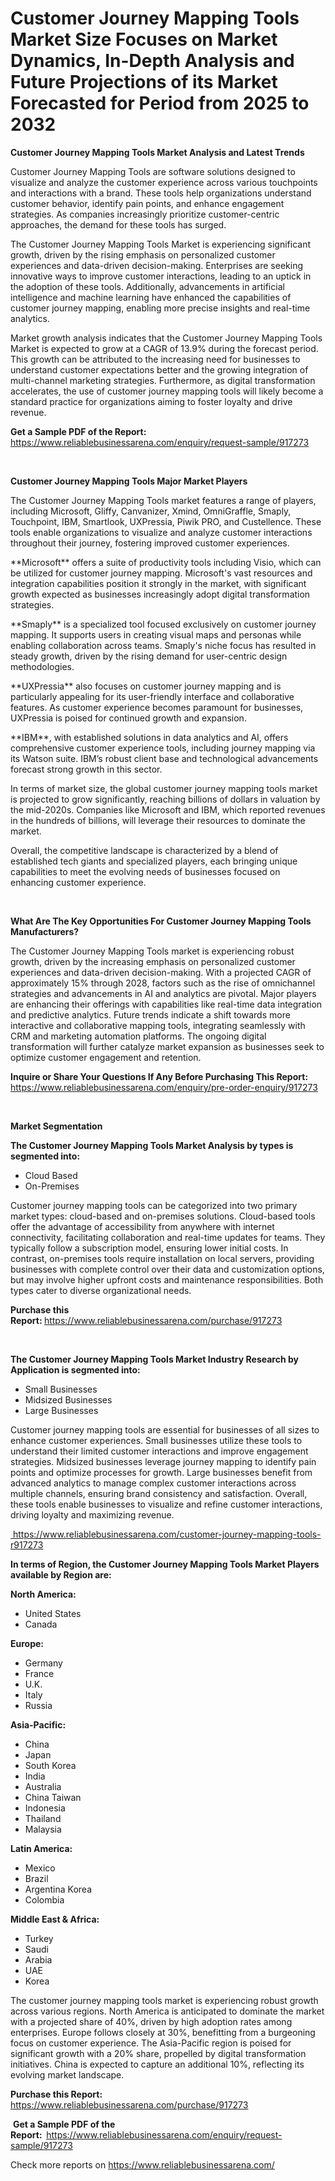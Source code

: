<p><h1>Customer Journey Mapping Tools Market Size Focuses on Market Dynamics, In-Depth Analysis and Future Projections of its Market Forecasted for Period from 2025 to 2032</h1></p><p><strong>Customer Journey Mapping Tools Market Analysis and Latest Trends</strong></p>
<p><p>Customer Journey Mapping Tools are software solutions designed to visualize and analyze the customer experience across various touchpoints and interactions with a brand. These tools help organizations understand customer behavior, identify pain points, and enhance engagement strategies. As companies increasingly prioritize customer-centric approaches, the demand for these tools has surged.</p><p>The Customer Journey Mapping Tools Market is experiencing significant growth, driven by the rising emphasis on personalized customer experiences and data-driven decision-making. Enterprises are seeking innovative ways to improve customer interactions, leading to an uptick in the adoption of these tools. Additionally, advancements in artificial intelligence and machine learning have enhanced the capabilities of customer journey mapping, enabling more precise insights and real-time analytics.</p><p>Market growth analysis indicates that the Customer Journey Mapping Tools Market is expected to grow at a CAGR of 13.9% during the forecast period. This growth can be attributed to the increasing need for businesses to understand customer expectations better and the growing integration of multi-channel marketing strategies. Furthermore, as digital transformation accelerates, the use of customer journey mapping tools will likely become a standard practice for organizations aiming to foster loyalty and drive revenue.</p></p>
<p><strong>Get a Sample PDF of the Report:&nbsp;</strong> <a href="https://www.reliablebusinessarena.com/enquiry/request-sample/917273?utm_campaign=2217&utm_medium=2&utm_source=Github&utm_content=ia&utm_term=06032025&utm_id=customer-journey-mapping-tools">https://www.reliablebusinessarena.com/enquiry/request-sample/917273</a></p>
<p>&nbsp;</p>
<p><strong>Customer Journey Mapping Tools Major Market Players</strong></p>
<p><p>The Customer Journey Mapping Tools market features a range of players, including Microsoft, Gliffy, Canvanizer, Xmind, OmniGraffle, Smaply, Touchpoint, IBM, Smartlook, UXPressia, Piwik PRO, and Custellence. These tools enable organizations to visualize and analyze customer interactions throughout their journey, fostering improved customer experiences.</p><p>**Microsoft** offers a suite of productivity tools including Visio, which can be utilized for customer journey mapping. Microsoft's vast resources and integration capabilities position it strongly in the market, with significant growth expected as businesses increasingly adopt digital transformation strategies.</p><p>**Smaply** is a specialized tool focused exclusively on customer journey mapping. It supports users in creating visual maps and personas while enabling collaboration across teams. Smaply's niche focus has resulted in steady growth, driven by the rising demand for user-centric design methodologies.</p><p>**UXPressia** also focuses on customer journey mapping and is particularly appealing for its user-friendly interface and collaborative features. As customer experience becomes paramount for businesses, UXPressia is poised for continued growth and expansion.</p><p>**IBM**, with established solutions in data analytics and AI, offers comprehensive customer experience tools, including journey mapping via its Watson suite. IBM’s robust client base and technological advancements forecast strong growth in this sector.</p><p>In terms of market size, the global customer journey mapping tools market is projected to grow significantly, reaching billions of dollars in valuation by the mid-2020s. Companies like Microsoft and IBM, which reported revenues in the hundreds of billions, will leverage their resources to dominate the market.</p><p>Overall, the competitive landscape is characterized by a blend of established tech giants and specialized players, each bringing unique capabilities to meet the evolving needs of businesses focused on enhancing customer experience.</p></p>
<p>&nbsp;</p>
<p><strong>What Are The Key Opportunities For Customer Journey Mapping Tools Manufacturers?</strong></p>
<p><p>The Customer Journey Mapping Tools market is experiencing robust growth, driven by the increasing emphasis on personalized customer experiences and data-driven decision-making. With a projected CAGR of approximately 15% through 2028, factors such as the rise of omnichannel strategies and advancements in AI and analytics are pivotal. Major players are enhancing their offerings with capabilities like real-time data integration and predictive analytics. Future trends indicate a shift towards more interactive and collaborative mapping tools, integrating seamlessly with CRM and marketing automation platforms. The ongoing digital transformation will further catalyze market expansion as businesses seek to optimize customer engagement and retention.</p></p>
<p><strong>Inquire or Share Your Questions If Any Before Purchasing This Report:</strong> <a href="https://www.reliablebusinessarena.com/enquiry/pre-order-enquiry/917273?utm_campaign=2217&utm_medium=2&utm_source=Github&utm_content=ia&utm_term=06032025&utm_id=customer-journey-mapping-tools">https://www.reliablebusinessarena.com/enquiry/pre-order-enquiry/917273</a></p>
<p>&nbsp;</p>
<p><strong>Market Segmentation</strong></p>
<p><strong>The Customer Journey Mapping Tools Market Analysis by types is segmented into:</strong></p>
<p><ul><li>Cloud Based</li><li>On-Premises</li></ul></p>
<p><p>Customer journey mapping tools can be categorized into two primary market types: cloud-based and on-premises solutions. Cloud-based tools offer the advantage of accessibility from anywhere with internet connectivity, facilitating collaboration and real-time updates for teams. They typically follow a subscription model, ensuring lower initial costs. In contrast, on-premises tools require installation on local servers, providing businesses with complete control over their data and customization options, but may involve higher upfront costs and maintenance responsibilities. Both types cater to diverse organizational needs.</p></p>
<p><strong>Purchase this Report:&nbsp;</strong><a href="https://www.reliablebusinessarena.com/purchase/917273?utm_campaign=2217&utm_medium=2&utm_source=Github&utm_content=ia&utm_term=06032025&utm_id=customer-journey-mapping-tools">https://www.reliablebusinessarena.com/purchase/917273</a></p>
<p>&nbsp;</p>
<p><strong>The Customer Journey Mapping Tools Market Industry Research by Application is segmented into:</strong></p>
<p><ul><li>Small Businesses</li><li>Midsized Businesses</li><li>Large Businesses</li></ul></p>
<p><p>Customer journey mapping tools are essential for businesses of all sizes to enhance customer experiences. Small businesses utilize these tools to understand their limited customer interactions and improve engagement strategies. Midsized businesses leverage journey mapping to identify pain points and optimize processes for growth. Large businesses benefit from advanced analytics to manage complex customer interactions across multiple channels, ensuring brand consistency and satisfaction. Overall, these tools enable businesses to visualize and refine customer interactions, driving loyalty and maximizing revenue.</p></p>
<p><a href="https://www.reliablebusinessarena.com/customer-journey-mapping-tools-r917273?utm_campaign=2217&utm_medium=2&utm_source=Github&utm_content=ia&utm_term=06032025&utm_id=customer-journey-mapping-tools">&nbsp;https://www.reliablebusinessarena.com/customer-journey-mapping-tools-r917273</a></p>
<p><strong>In terms of Region, the Customer Journey Mapping Tools Market Players available by Region are:</strong></p>
<p>
    <p> <strong> North America: </strong>
        <ul>
            <li>United States</li>
            <li>Canada</li>
        </ul>
        </p> 
    <p> <strong> Europe: </strong>
        <ul>
            <li>Germany</li>
            <li>France</li>
            <li>U.K.</li>
            <li>Italy</li>
            <li>Russia</li>
        </ul>
        </p> 
    <p> <strong> Asia-Pacific: </strong>
        <ul>
            <li>China</li>
            <li>Japan</li>
            <li>South Korea</li>
            <li>India</li>
            <li>Australia</li>
            <li>China Taiwan</li>
            <li>Indonesia</li>
            <li>Thailand</li>
            <li>Malaysia</li>
        </ul>
        </p> 
    <p> <strong> Latin America: </strong>
        <ul>
            <li>Mexico</li>
            <li>Brazil</li>
            <li>Argentina Korea</li>
            <li>Colombia</li>
        </ul>
        </p> 
    <p> <strong> Middle East & Africa: </strong>
        <ul>
            <li>Turkey</li>
            <li>Saudi</li>
            <li>Arabia</li>
            <li>UAE</li>
            <li>Korea</li>
        </ul>
    </p>
    </p>
<p><p>The customer journey mapping tools market is experiencing robust growth across various regions. North America is anticipated to dominate the market with a projected share of 40%, driven by high adoption rates among enterprises. Europe follows closely at 30%, benefitting from a burgeoning focus on customer experience. The Asia-Pacific region is poised for significant growth with a 20% share, propelled by digital transformation initiatives. China is expected to capture an additional 10%, reflecting its evolving market landscape.</p></p>
<p><strong>Purchase this Report: </strong><a href="https://www.reliablebusinessarena.com/purchase/917273?utm_campaign=2217&utm_medium=2&utm_source=Github&utm_content=ia&utm_term=06032025&utm_id=customer-journey-mapping-tools">https://www.reliablebusinessarena.com/purchase/917273</a></p>
<p>&nbsp;<strong>Get a Sample PDF of the Report:&nbsp;&nbsp;</strong><a href="https://www.reliablebusinessarena.com/enquiry/request-sample/917273?utm_campaign=2217&utm_medium=2&utm_source=Github&utm_content=ia&utm_term=06032025&utm_id=customer-journey-mapping-tools">https://www.reliablebusinessarena.com/enquiry/request-sample/917273</a></p>
<p><strong></strong></p>
<p>Check more reports on <a href="https://www.reliablebusinessarena.com/?utm_campaign=2217&utm_medium=2&utm_source=Github&utm_content=ia&utm_term=06032025&utm_id=customer-journey-mapping-tools">https://www.reliablebusinessarena.com/</a></p>